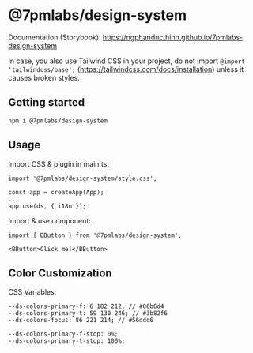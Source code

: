 # @7pmlabs/design-system

Documentation (Storybook): https://ngphanducthinh.github.io/7pmlabs-design-system

In case, you also use Tailwind CSS in your project, do not import `@import 'tailwindcss/base';` (https://tailwindcss.com/docs/installation) unless it causes broken styles.

## Getting started

```
npm i @7pmlabs/design-system
```

## Usage

Import CSS & plugin in main.ts:

```
import '@7pmlabs/design-system/style.css';

const app = createApp(App);
...
app.use(ds, { i18n });
```

Import & use component:

```
import { BButton } from '@7pmlabs/design-system';

<BButton>Click me!</BButton>
```

## Color Customization

CSS Variables:

```
--ds-colors-primary-f: 6 182 212; // #06b6d4
--ds-colors-primary-t: 59 130 246; // #3b82f6
--ds-colors-focus: 86 221 214; // #56ddd6

--ds-colors-primary-f-stop: 0%;
--ds-colors-primary-t-stop: 100%;
```
